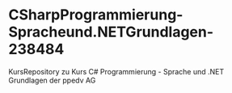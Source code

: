 # CSharpProgrammierung-Spracheund.NETGrundlagen-238484
KursRepository zu Kurs C# Programmierung - Sprache und .NET Grundlagen der ppedv AG
